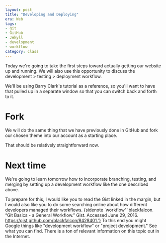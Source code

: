 ```yaml
---
layout: post
title: "Developing and Deploying"
era: Web
tags: 
- git
- GitHub
- Jekyll
- development
- workflow
category: class
---
```


Today we're going to take the first steps toward actually getting our website up and running. 
We will also use this opportunity to discuss the development > testing > deployment workflow. 
<excerpt/>

We'll be using Barry Clark's tutorial as a reference, so you'll want to have that pulled up in a separate window so that you can switch back and forth to it. 

# Fork

We will do the same thing that we have previously done in GitHub and fork our chosen theme into our account as a starting place. 

That should be relatively straightforward now.


# Next time

We're going to learn tomorrow how to incorporate branching, testing, and merging by setting up a development workflow like the one described above. 

To prepare for this, I would like you to read the Gist linked in the margin, but I would also like you to do some searching online about how different developers managed their workflows. {sidenote 'workflow' 'blackfalcon. “Git Basics - a General Workflow.” Gist. Accessed June 29, 2016. https://gist.github.com/blackfalcon/8428401.'}
To this end you might Google things like "development workflow" or "project development."
See what you can find. 
There is a ton of relevant information on this topic out in the Internet.